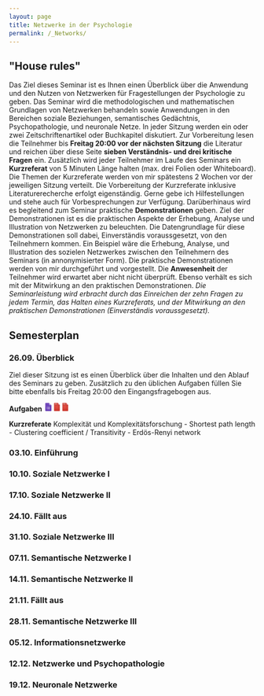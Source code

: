 ```yaml
---
layout: page
title: Netzwerke in der Psychologie
permalink: /_Networks/
---
```

## "House rules"

Das Ziel dieses Seminar ist es Ihnen einen Überblick über die Anwendung und den Nutzen von Netzwerken für Fragestellungen der Psychologie zu geben. Das Seminar wird die methodologischen und mathematischen Grundlagen von Netzwerken behandeln sowie Anwendungen in den Bereichen soziale Beziehungen, semantisches Gedächtnis, Psychopathologie, und neuronale Netze. In jeder Sitzung werden ein oder zwei Zeitschriftenartikel oder Buchkapitel diskutiert. Zur Vorbereitung lesen die Teilnehmer bis <b>Freitag 20:00 vor der nächsten Sitzung</b> die Literatur und reichen über diese Seite <b>sieben Verständnis- und drei kritische Fragen</b> ein. Zusätzlich wird jeder Teilnehmer im Laufe des Seminars ein <b>Kurzreferat</b> von 5 Minuten Länge halten (max. drei Folien oder Whiteboard). Die Themen der Kurzreferate werden von mir spätestens 2 Wochen vor der jeweiligen Sitzung verteilt. Die Vorbereitung der Kurzreferate inklusive Literaturerecherche erfolgt eigenständig. Gerne gebe ich Hilfestellungen und stehe auch für Vorbesprechungen zur Verfügung. Darüberhinaus wird es begleitend zum Seminar praktische <b>Demonstrationen</b> geben. Ziel der Demonstrationen ist es die praktischen Aspekte der Erhebung, Analyse und Illustration von Netzwerken zu beleuchten. Die Datengrundlage für diese Demonstrationen soll dabei, Einverständis voraussgesetzt, von den Teilnehmern kommen. Ein Beispiel wäre die Erhebung, Analyse, und Illustration des sozielen Netzwerkes zwischen den Teilnehmern des Seminars (in annonymisierter Form). Die praktische Demonstrationen werden von mir durchgeführt und vorgestellt. Die <b>Anwesenheit</b> der Teilnehmer wird erwartet aber nicht nicht überprüft. Ebenso verhält es sich mit der Mitwirkung an den praktischen Demonstrationen. <em>Die Seminarleistung wird erbracht durch das Einreichen der zehn Fragen zu jedem Termin, das Halten eines Kurzreferats, und der Mitwirkung an den praktischen Demonstrationen (Einverständis voraussgesetzt).</em>


## Semesterplan

### 26.09. Überblick
Ziel dieser Sitzung ist es einen Überblick über die Inhalten und den Ablauf des Seminars zu geben. Zusätzlich zu den üblichen Aufgaben füllen Sie bitte ebenfalls bis Freitag 20:00 den Eingangsfragebogen aus.

<b>Aufgaben</b>
<a href="/q0_networks/" ><img src="/images/GoogleForms.png" alt="GoogleIcon" height="18"/></a><a href="{{site.url}}/_Networks/Literature/Barabasi2012NetworkTakeover.pdf" ><img src="/images/PDFIcon.png" alt="GoogleIcon" height="18" width = "17"/></a><a href="{{site.url}}/_Networks/Literature/WattsStrogatz1998CollectiveDynamicsSmallWorld.pdf" ><img src="/images/PDFIcon.png" alt="GoogleIcon" height="18" width = "17"/></a>

<b>Kurzreferate</b>
Komplexität und Komplexitätsforschung - Shortest path length - Clustering coefficient / Transitivity - Erdös-Renyi network



### 03.10. Einführung




### 10.10. Soziale Netzwerke I

### 17.10. Soziale Netzwerke II

### 24.10. Fällt aus

### 31.10. Soziale Netzwerke III

### 07.11. Semantische Netzwerke I

### 14.11. Semantische Netzwerke II

### 21.11. Fällt aus

### 28.11. Semantische Netzwerke III

### 05.12. Informationsnetzwerke

### 12.12. Netzwerke und Psychopathologie

### 19.12. Neuronale Netzwerke
